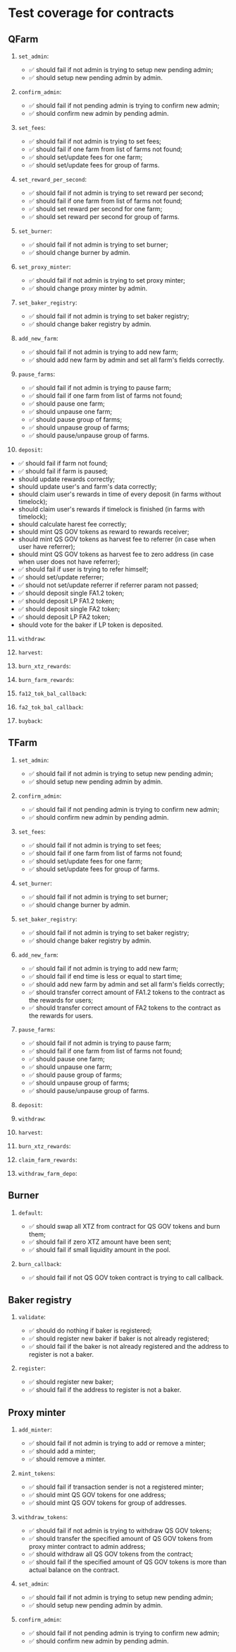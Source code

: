 # Test coverage for contracts

## QFarm

1. `set_admin`:

   - ✅ should fail if not admin is trying to setup new pending admin;
   - ✅ should setup new pending admin by admin.

2. `confirm_admin`:

   - ✅ should fail if not pending admin is trying to confirm new admin;
   - ✅ should confirm new admin by pending admin.

3. `set_fees`:

   - ✅ should fail if not admin is trying to set fees;
   - ✅ should fail if one farm from list of farms not found;
   - ✅ should set/update fees for one farm;
   - ✅ should set/update fees for group of farms.

4. `set_reward_per_second`:

   - ✅ should fail if not admin is trying to set reward per second;
   - ✅ should fail if one farm from list of farms not found;
   - ✅ should set reward per second for one farm;
   - ✅ should set reward per second for group of farms.

5. `set_burner`:

   - ✅ should fail if not admin is trying to set burner;
   - ✅ should change burner by admin.

6. `set_proxy_minter`:

   - ✅ should fail if not admin is trying to set proxy minter;
   - ✅ should change proxy minter by admin.

7. `set_baker_registry`:

   - ✅ should fail if not admin is trying to set baker registry;
   - ✅ should change baker registry by admin.

8. `add_new_farm`:

   - ✅ should fail if not admin is trying to add new farm;
   - ✅ should add new farm by admin and set all farm's fields correctly.

9. `pause_farms`:

   - ✅ should fail if not admin is trying to pause farm;
   - ✅ should fail if one farm from list of farms not found;
   - ✅ should pause one farm;
   - ✅ should unpause one farm;
   - ✅ should pause group of farms;
   - ✅ should unpause group of farms;
   - ✅ should pause/unpause group of farms.

10. `deposit`:

   - ✅ should fail if farm not found;
   - ✅ should fail if farm is paused;
   - should update rewards correctly;
   - should update user's and farm's data correctly;
   - should claim user's rewards in time of every deposit (in farms without timelock);
   - should claim user's rewards if timelock is finished (in farms with timelock);
   - should calculate harest fee correctly;
   - should mint QS GOV tokens as reward to rewards receiver;
   - should mint QS GOV tokens as harvest fee to referrer (in case when user have referrer);
   - should mint QS GOV tokens as harvest fee to zero address (in case when user does not have referrer);
   - ✅ should fail if user is trying to refer himself;
   - ✅ should set/update referrer;
   - ✅ should not set/update referrer if referrer param not passed;
   - ✅ should deposit single FA1.2 token;
   - ✅ should deposit LP FA1.2 token;
   - ✅ should deposit single FA2 token;
   - ✅ should deposit LP FA2 token;
   - should vote for the baker if LP token is deposited.

11. `withdraw`:

12. `harvest`:

13. `burn_xtz_rewards`:

14. `burn_farm_rewards`:

15. `fa12_tok_bal_callback`:

16. `fa2_tok_bal_callback`:

17. `buyback`:

## TFarm

1. `set_admin`:

   - ✅ should fail if not admin is trying to setup new pending admin;
   - ✅ should setup new pending admin by admin.

2. `confirm_admin`:

   - ✅ should fail if not pending admin is trying to confirm new admin;
   - ✅ should confirm new admin by pending admin.

3. `set_fees`:

   - ✅ should fail if not admin is trying to set fees;
   - ✅ should fail if one farm from list of farms not found;
   - ✅ should set/update fees for one farm;
   - ✅ should set/update fees for group of farms.

4. `set_burner`:

   - ✅ should fail if not admin is trying to set burner;
   - ✅ should change burner by admin.

5. `set_baker_registry`:

   - ✅ should fail if not admin is trying to set baker registry;
   - ✅ should change baker registry by admin.

6. `add_new_farm`:

   - ✅ should fail if not admin is trying to add new farm;
   - ✅ should fail if end time is less or equal to start time;
   - ✅ should add new farm by admin and set all farm's fields correctly;
   - ✅ should transfer correct amount of FA1.2 tokens to the contract as the rewards for users;
   - ✅ should transfer correct amount of FA2 tokens to the contract as the rewards for users.

7. `pause_farms`:

   - ✅ should fail if not admin is trying to pause farm;
   - ✅ should fail if one farm from list of farms not found;
   - ✅ should pause one farm;
   - ✅ should unpause one farm;
   - ✅ should pause group of farms;
   - ✅ should unpause group of farms;
   - ✅ should pause/unpause group of farms.

8. `deposit`:

9. `withdraw`:

10. `harvest`:

11. `burn_xtz_rewards`:

12. `claim_farm_rewards`:

13. `withdraw_farm_depo`:

## Burner

1. `default`:

   - ✅ should swap all XTZ from contract for QS GOV tokens and burn them;
   - ✅ should fail if zero XTZ amount have been sent;
   - ✅ should fail if small liquidity amount in the pool.

2. `burn_callback`:

   - ✅ should fail if not QS GOV token contract is trying to call callback.

## Baker registry

1. `validate`:

   - ✅ should do nothing if baker is registered;
   - ✅ should register new baker if baker is not already registered;
   - ✅ should fail if the baker is not already registered and the address to register is not a baker.

2. `register`:

   - ✅ should register new baker;
   - ✅ should fail if the address to register is not a baker.

## Proxy minter

1. `add_minter`:

   - ✅ should fail if not admin is trying to add or remove a minter;
   - ✅ should add a minter;
   - ✅ should remove a minter.

2. `mint_tokens`:

   - ✅ should fail if transaction sender is not a registered minter;
   - ✅ should mint QS GOV tokens for one address;
   - ✅ should mint QS GOV tokens for group of addresses.

3. `withdraw_tokens`:

   - ✅ should fail if not admin is trying to withdraw QS GOV tokens;
   - ✅ should transfer the specified amount of QS GOV tokens from proxy minter contract to admin address;
   - ✅ should withdraw all QS GOV tokens from the contract;
   - ✅ should fail if the specified amount of QS GOV tokens is more than actual balance on the contract.

4. `set_admin`:

   - ✅ should fail if not admin is trying to setup new pending admin;
   - ✅ should setup new pending admin by admin.

5. `confirm_admin`:

   - ✅ should fail if not pending admin is trying to confirm new admin;
   - ✅ should confirm new admin by pending admin.
